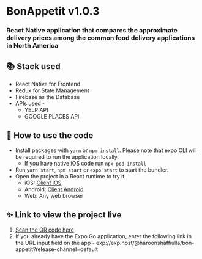 # BonAppetit v1.0.3
### React Native application that compares the approximate delivery prices among the common food delivery applications in North America

## 📚 Stack used
- React Native for Frontend
- Redux for State Management
- Firebase as the Database
- APIs used -
  - YELP API
  - GOOGLE PLACES API

## 🚀 How to use the code

- Install packages with `yarn` or `npm install`. Please note that expo CLI will be required to run the application locally.
  - If you have native iOS code run `npx pod-install`
- Run `yarn start`, `npm start` or `expo start` to start the bundler.
- Open the project in a React runtime to try it:
  - iOS: [Client iOS](https://itunes.apple.com/app/apple-store/id982107779)
  - Android: [Client Android](https://play.google.com/store/apps/details?id=host.exp.exponent&referrer=blankexample)
  - Web: Any web browser

## ✨ Link to view the project live

1)	[Scan the QR code here](https://expo.dev/@haroonshaffiulla/bon-appetit?serviceType=classic&distribution=expo-go)
2)  If you already have the Expo Go application, enter the following link in the URL input field on the app -
    exp://exp.host/@haroonshaffiulla/bon-appetit?release-channel=default
